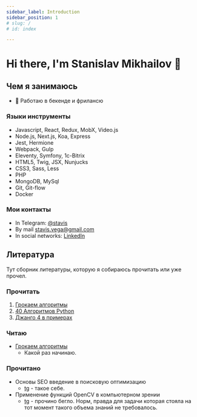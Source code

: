 ```yaml
---
sidebar_label: Introduction
sidebar_position: 1
# slug: /
# id: index

---
```


# Hi there, I'm Stanislav Mikhailov 👋

## Чем я занимаюсь

- 👔 Работаю в бекенде и фрилансю

### Языки инструменты

- Javascript, React, Redux, MobX, Video.js
- Node.js, Next.js, Koa, Express
- Jest, Hermione
- Webpack, Gulp
- Eleventy, Symfony, 1c-Bitrix
- HTML5, Twig, JSX, Nunjucks
- CSS3, Sass, Less
- PHP
- MongoDB, MySql
- Git, Git-flow
- Docker

### Мои контакты
* In Telegram: [@stavis](https://t.me/stavis)
* By mail [stavis.vega@gmail.com](mailto:stavis.vega@gmail.com)
* In social networks: [LinkedIn](https://ru.linkedin.com/in/stavis-vega/)


## Литература

Тут сборник литературы, которую я собираюсь прочитать или уже прочел.

### Прочитать

1. [Грокаем алгоритмы](https://fb2.top/grokaem-algoritmy-illyustrirovannoe-posobie-dlya-programmistov-i-lyubopytstvuyuschih-697746)
2. [40 Алгоритмов Python](https://t.me/devs_store/319)
3. [Джанго 4 в примерах](https://t.me/devs_store/345)

### Читаю

- [Грокаем алгоритмы](https://fb2.top/grokaem-algoritmy-illyustrirovannoe-posobie-dlya-programmistov-i-lyubopytstvuyuschih-697746)
  - Какой раз начинаю.

### Прочитано

- Основы SEO введение в поисковую оптимизацию
  - [tg](https://t.me/devs_store/258) - такое себе.
- Применение функций OpenCV в компьютерном зрении
  - [tg](https://t.me/devs_store/256) - прочино бегло. Норм, правда для задачи которая стояла на тот момент такого объема знаний не требовалось.